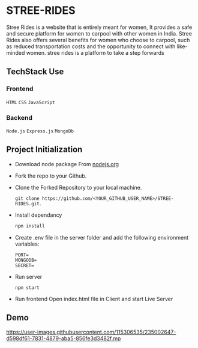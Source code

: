 # STREE-RIDES

Stree Rides is a website that is entirely meant for women, It provides a safe and secure platform for women to carpool with other women in India.  Stree Rides also offers several benefits for women who choose to carpool, such as reduced transportation costs and the opportunity to connect with like-minded women.  stree rides is a platform to take a step forwards

## TechStack Use
### Frontend

`HTML`
`CSS`
`JavaScript`

### Backend

`Node.js`
`Express.js`
`MongoDb`


## Project Initialization

- Download node package From [nodejs.org](https://nodejs.org/en/download/)

- Fork the repo to your Github.

- Clone the Forked Repository to your local machine.
	```
	git clone https://github.com/<YOUR_GITHUB_USER_NAME>/STREE-RIDES.git.
	```
- Install dependancy
   ```bash
  npm install
	```
  
- Create .env file in the server folder and add the following environment variables:
  ```
  PORT=
  MONGODB=
  SECRET=
  ```

- Run server
  ``` 
  npm start
  ```
- Run frontend
  Open index.html file in Client and start Live Server
## Demo
 


https://user-images.githubusercontent.com/115306535/235002647-d598df61-7831-4879-aba5-856fe3d3482f.mp

